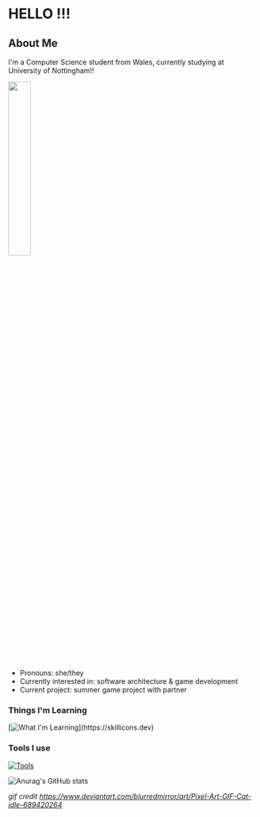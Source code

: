 # HELLO !!!

## About Me

I'm a Computer Science student from Wales, currently studying at University of Nottingham!!

<img src="https://images-wixmp-ed30a86b8c4ca887773594c2.wixmp.com/f/089cf2e6-1a07-42af-bcf6-e3528d46e5d4/dbego2w-b564d0f5-7663-4467-84a3-3b49690d9586.gif?token=eyJ0eXAiOiJKV1QiLCJhbGciOiJIUzI1NiJ9.eyJzdWIiOiJ1cm46YXBwOjdlMGQxODg5ODIyNjQzNzNhNWYwZDQxNWVhMGQyNmUwIiwiaXNzIjoidXJuOmFwcDo3ZTBkMTg4OTgyMjY0MzczYTVmMGQ0MTVlYTBkMjZlMCIsIm9iaiI6W1t7InBhdGgiOiJcL2ZcLzA4OWNmMmU2LTFhMDctNDJhZi1iY2Y2LWUzNTI4ZDQ2ZTVkNFwvZGJlZ28ydy1iNTY0ZDBmNS03NjYzLTQ0NjctODRhMy0zYjQ5NjkwZDk1ODYuZ2lmIn1dXSwiYXVkIjpbInVybjpzZXJ2aWNlOmZpbGUuZG93bmxvYWQiXX0.vkeJm4pVPOuV0ZJgih7trzoJVXqjauXka8wNjw-oWjo" width=30%>

- Pronouns: she/they
- Currently interested in: software architecture & game development
- Current project: summer game project with partner


### Things I'm Learning

[![What I'm Learning](https://skillicons.dev/icons?i=c,java,gradle,githubactions,)](https://skillicons.dev)

### Tools I use

[![Tools](https://skillicons.dev/icons?i=idea,vscode,git,obsidian)](https://skillicons.dev)



![Anurag's GitHub stats](https://github-readme-stats.vercel.app/api?username=silas-hw&show_icons=true&theme=onedark)

*gif credit https://www.deviantart.com/blurredmirror/art/Pixel-Art-GIF-Cat-idle-689420264*

<!--
**silas-hw/silas-hw** is a ✨ _special_ ✨ repository because its `README.md` (this file) appears on your GitHub profile.

Here are some ideas to get you started:

- 🔭 I’m currently working on ...
- 🌱 I’m currently learning ...
- 👯 I’m looking to collaborate on ...
- 🤔 I’m looking for help with ...
- 💬 Ask me about ...
- 📫 How to reach me: ...
- 😄 Pronouns: ...
- ⚡ Fun fact: ...
-->
